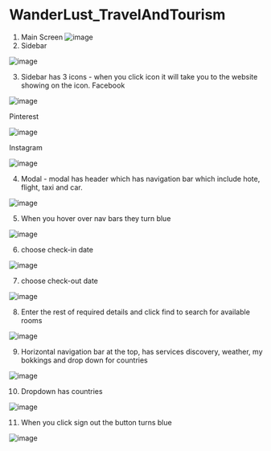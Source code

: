 # WanderLust_TravelAndTourism
1. Main Screen
 ![image](https://github.com/RBocibo/WanderLust_TravelAndTourism/assets/99795114/a6962b72-aaa1-48d9-8c79-59bc38af551d)
2. Sidebar

 ![image](https://github.com/RBocibo/WanderLust_TravelAndTourism/assets/99795114/f29551cb-fef6-458e-924f-f10e3d1b3a03)

3. Sidebar has 3 icons - when you click icon it will take you to the website showing on the icon.
Facebook 

 ![image](https://github.com/RBocibo/WanderLust_TravelAndTourism/assets/99795114/6d9df750-21ce-4b87-a207-9a0780daf209)

Pinterest

 ![image](https://github.com/RBocibo/WanderLust_TravelAndTourism/assets/99795114/aeeb0918-11f6-45fb-896b-9678ef40d2bc)

Instagram

 ![image](https://github.com/RBocibo/WanderLust_TravelAndTourism/assets/99795114/8fb23f34-b354-4de8-8d2a-e5f5b1b59363)

4. Modal - modal has header which has navigation bar which include hote, flight, taxi and car.

 ![image](https://github.com/RBocibo/WanderLust_TravelAndTourism/assets/99795114/e6d22a54-8487-4aed-9a60-68ba7a046974)

5. When you hover over nav bars they turn blue

 ![image](https://github.com/RBocibo/WanderLust_TravelAndTourism/assets/99795114/6fbf680c-5e41-4335-a341-661dd41005c4)
 
6. choose check-in date

 ![image](https://github.com/RBocibo/WanderLust_TravelAndTourism/assets/99795114/fa8e158a-b97e-43c3-b1aa-f6e381fa9969)

7. choose check-out date

![image](https://github.com/RBocibo/WanderLust_TravelAndTourism/assets/99795114/770c74fc-8f8c-4407-83a9-2cd607ee435c)

8. Enter the rest of required details and click find to search for available rooms

![image](https://github.com/RBocibo/WanderLust_TravelAndTourism/assets/99795114/62f7b570-811e-479c-a73e-2c79532e5c1f)

9. Horizontal navigation bar at the top, has services discovery, weather, my bokkings and drop down for countries

![image](https://github.com/RBocibo/WanderLust_TravelAndTourism/assets/99795114/252a44dd-2881-44d5-b3cd-4e141254fe83)

10. Dropdown has countries 

![image](https://github.com/RBocibo/WanderLust_TravelAndTourism/assets/99795114/2b48ed46-2352-4614-ba28-f7a2b06db376)

11. When you click sign out the button turns blue

![image](https://github.com/RBocibo/WanderLust_TravelAndTourism/assets/99795114/8b5390e7-affd-4441-9af1-b701b1a6e2fd)



